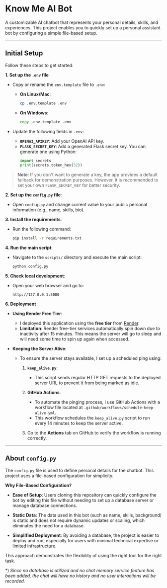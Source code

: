 # Know Me AI Bot

A customizable AI chatbot that represents your personal details, skills, and experiences. This project enables you to quickly set up a personal assistant bot by configuring a simple file-based setup.

---

## Initial Setup

Follow these steps to get started:

**1. Set up the `.env` file**
- Copy or rename the `env.template` file to `.env`:
  - **On Linux/Mac**:
    ```bash
    cp .env.template .env
    ```
  - **On Windows**:
    ```cmd
    copy .env.template .env
    ```

- Update the following fields in `.env`:
  - **`OPENAI_APIKEY`**: Add your OpenAI API key.
  - **`FLASK_SECRET_KEY`**: Add a generated Flask secret key. You can generate one using Python:
    ```python
    import secrets
    print(secrets.token_hex(32))
    ```

> **Note**: If you don't want to generate a key, the app provides a default fallback for demonstration purposes. However, it is recommended to set your own `FLASK_SECRET_KEY` for better security.

**2. Set up the `config.py` file**:
   - Open `config.py` and change current value to your public personal information (e.g., name, skills, bio).

**3. Install the requirements**:
   - Run the following command:
     ```bash
     pip install -r requirements.txt
     ```

**4. Run the main script**:
   - Navigate to the `scripts/` directory and execute the main script:
     ```bash
     python config.py
     ```

**5. Check local development**:
   - Open your web browser and go to:
     ```
     http://127.0.0.1:5000
     ```

**6. Deployment**
- **Using Render Free Tier**:
  - I deployed this application using the **free tier** from [Render](https://render.com/).
  - **Limitation**: Render free-tier services automatically spin down due to inactivity after 15 minutes. This means the server will go to sleep and will need some time to spin up again when accessed.

- **Keeping the Server Alive**:
  - To ensure the server stays available, I set up a scheduled ping using:
    1. **`keep_alive.py`**:
       - This script sends regular HTTP GET requests to the deployed server URL to prevent it from being marked as idle.

    2. **GitHub Actions**:
       - To automate the pinging process, I use GitHub Actions with a workflow file located at `.github/workflows/schedule-keep-alive.yml`.
       - This workflow schedules the `keep_alive.py` script to run every 14 minutes to keep the server active.

    3. Go to the **Actions** tab on GitHub to verify the workflow is running correctly.

---

## About `config.py`

The `config.py` file is used to define personal details for the chatbot. This project uses a file-based configuration for simplicity.

**Why File-Based Configuration?**

- **Ease of Setup**: Users cloning this repository can quickly configure the bot by editing this file without needing to set up a database server or manage database connections.

- **Static Data**: The data used in this bot (such as name, skills, background) is static and does not require dynamic updates or scaling, which eliminates the need for a database.

- **Simplified Deployment**: By avoiding a database, the project is easier to deploy and run, especially for users with minimal technical expertise or limited infrastructure.

This approach demonstrates the flexibility of using the right tool for the right task.

*) *Since no database is utilized and no chat memory service feature has been added, the chat will have no history and no user interactions will be recorded.*